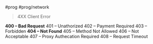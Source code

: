 #prog #prog/network  

> 4XX Client Error

**400 – Bad Request**
401 – Unathorized
402 – Payment Required
403 – Forbidden
**404 – Not Found**
405 – Method Not Allowed
406 – Not Acceptable
407 – Proxy Authecation Required
408 – Request Timeout
